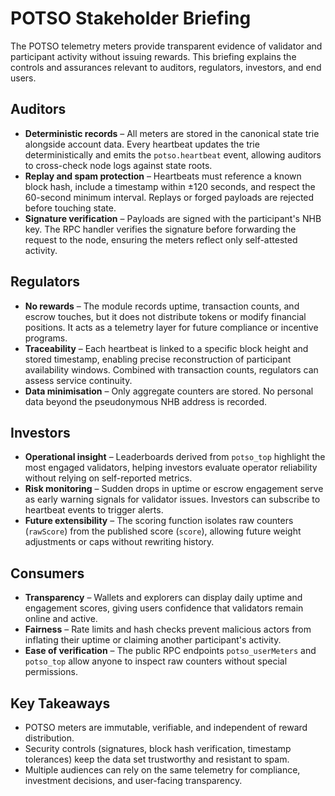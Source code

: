 # POTSO Stakeholder Briefing

The POTSO telemetry meters provide transparent evidence of validator and participant activity without issuing rewards. This briefing explains the controls and assurances relevant to auditors, regulators, investors, and end users.

## Auditors

- **Deterministic records** – All meters are stored in the canonical state trie alongside account data. Every heartbeat updates the trie deterministically and emits the `potso.heartbeat` event, allowing auditors to cross-check node logs against state roots.
- **Replay and spam protection** – Heartbeats must reference a known block hash, include a timestamp within ±120 seconds, and respect the 60-second minimum interval. Replays or forged payloads are rejected before touching state.
- **Signature verification** – Payloads are signed with the participant's NHB key. The RPC handler verifies the signature before forwarding the request to the node, ensuring the meters reflect only self-attested activity.

## Regulators

- **No rewards** – The module records uptime, transaction counts, and escrow touches, but it does not distribute tokens or modify financial positions. It acts as a telemetry layer for future compliance or incentive programs.
- **Traceability** – Each heartbeat is linked to a specific block height and stored timestamp, enabling precise reconstruction of participant availability windows. Combined with transaction counts, regulators can assess service continuity.
- **Data minimisation** – Only aggregate counters are stored. No personal data beyond the pseudonymous NHB address is recorded.

## Investors

- **Operational insight** – Leaderboards derived from `potso_top` highlight the most engaged validators, helping investors evaluate operator reliability without relying on self-reported metrics.
- **Risk monitoring** – Sudden drops in uptime or escrow engagement serve as early warning signals for validator issues. Investors can subscribe to heartbeat events to trigger alerts.
- **Future extensibility** – The scoring function isolates raw counters (`rawScore`) from the published score (`score`), allowing future weight adjustments or caps without rewriting history.

## Consumers

- **Transparency** – Wallets and explorers can display daily uptime and engagement scores, giving users confidence that validators remain online and active.
- **Fairness** – Rate limits and hash checks prevent malicious actors from inflating their uptime or claiming another participant's activity.
- **Ease of verification** – The public RPC endpoints `potso_userMeters` and `potso_top` allow anyone to inspect raw counters without special permissions.

## Key Takeaways

- POTSO meters are immutable, verifiable, and independent of reward distribution.
- Security controls (signatures, block hash verification, timestamp tolerances) keep the data set trustworthy and resistant to spam.
- Multiple audiences can rely on the same telemetry for compliance, investment decisions, and user-facing transparency.
